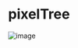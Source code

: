 # pixelTree
![image](https://github.com/AndreiOp235/pixelTree/assets/42703353/846b348b-ffba-453f-84ba-8196a71f9004)
